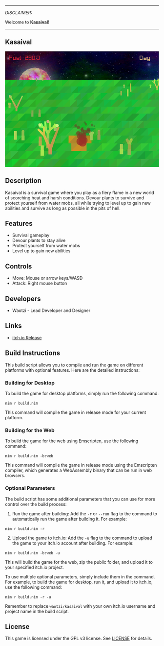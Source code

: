 -----------------------------------

_DISCLAIMER:_

Welcome to **Kasaival**!

-----------------------------------

## Kasaival

![Kasaival](screenshots/screenshot000.png "Kasaival")


## Description

Kasaival is a survival game where you play as a fiery flame in a new world of scorching heat and harsh conditions. Devour plants to survive and protect yourself from water mobs, all while trying to level up to gain new abilities and survive as long as possible in the pits of hell.

## Features

- Survival gameplay
- Devour plants to stay alive
- Protect yourself from water mobs
- Level up to gain new abilities

## Controls

- Move: Mouse or arrow keys/WASD
- Attack: Right mouse button

## Developers

- Waotzi - Lead Developer and Designer

## Links

- [itch.io Release](https://waotzi.itch.io/kasaival)

## Build Instructions

This build script allows you to compile and run the game on different platforms with optional features. Here are the detailed instructions:

### Building for Desktop

To build the game for desktop platforms, simply run the following command:

```nim r build.nim```

This command will compile the game in release mode for your current platform.

### Building for the Web

To build the game for the web using Emscripten, use the following command:

```nim r build.nim -b:web```

This command will compile the game in release mode using the Emscripten compiler, which generates a WebAssembly binary that can be run in web browsers.

### Optional Parameters

The build script has some additional parameters that you can use for more control over the build process:

1. Run the game after building: Add the `-r` or `--run` flag to the command to automatically run the game after building it. For example:

```nim r build.nim -r```

2. Upload the game to itch.io: Add the `-u` flag to the command to upload the game to your itch.io account after building. For example:

```nim r build.nim -b:web -u```

This will build the game for the web, zip the public folder, and upload it to your specified itch.io project.

To use multiple optional parameters, simply include them in the command. For example, to build the game for desktop, run it, and upload it to itch.io, use the following command:

```nim r build.nim -r -u```

Remember to replace `waotzi/kasaival` with your own itch.io username and project name in the build script.


## License

This game is licensed under the GPL v3 license. See [LICENSE](LICENSE) for details.
